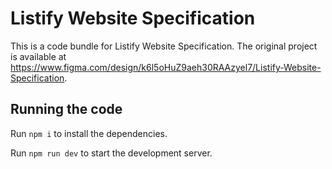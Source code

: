 
  # Listify Website Specification

  This is a code bundle for Listify Website Specification. The original project is available at https://www.figma.com/design/k6l5oHuZ9aeh30RAAzyel7/Listify-Website-Specification.

  ## Running the code

  Run `npm i` to install the dependencies.

  Run `npm run dev` to start the development server.
  